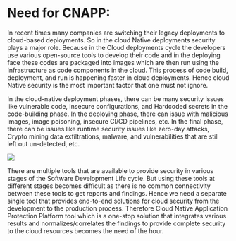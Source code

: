 # **Need for CNAPP:** 

In recent times many companies are switching their legacy deployments to cloud-based deployments. So in the cloud Native deployments security plays a major role. Because in the Cloud deployments cycle the developers use various open-source tools to develop their code and in the deploying face these codes are packaged into images which are then run using the Infrastructure as code components in the cloud. This process of code build, deployment, and run is happening faster in cloud deployments. Hence cloud Native security is the most important factor that one must not ignore. 

 

In the cloud-native deployment phases, there can be many security issues like vulnerable code, Insecure configurations, and Hardcoded secrets in the code-building phase. In the deploying phase, there can issue with malicious images, image poisoning, insecure CI/CD pipelines, etc. In the final phase, there can be issues like runtime security issues like zero-day attacks, Crypto mining data exfiltrations, malware, and vulnerabilities that are still left out un-detected, etc.

![](/overview/images/accuknox-architecture.png)

 
There are multiple tools that are available to provide security in various stages of the Software Development Life cycle. But using these tools at different stages becomes difficult as there is no common connectivity between these tools to get reports and findings. Hence we need a separate single tool that provides end-to-end solutions for cloud security from the development to the production process. Therefore Cloud Native Application Protection Platform tool which is a one-stop solution that integrates various results and normalizes/correlates the findings to provide complete security to the cloud resources becomes the need of the hour. 